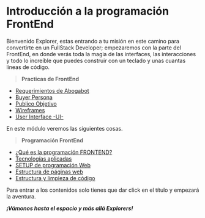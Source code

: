 # Introducción a la programación FrontEnd

Bienvenido Explorer, estas entrando a tu misión en este camino para convertirte en un FullStack Developer; empezaremos con la parte del FrontEnd, en donde verás toda la magia de las interfaces, las interacciones y todo lo increíble que puedes construir con un teclado y unas cuantas líneas de código.

> **Practicas de FrontEnd**

- [Requerimientos de Abogabot](./MisPracticas/1.-requerimientos.md)
- [Buyer Persona](./MisPracticas/2.-buyerPersona.md)
- [Publico Objetivo](./MisPracticas/3.-publicoObjetivo.md)
- [Wireframes](./MisPracticas/4.-wireframe.md)
- [User Interface -UI-](./MisPracticas/5.-ui.md)

En este módulo veremos las siguientes cosas.

> **Programación FrontEnd**

- [¿Qué es la programación FRONTEND?](./temario/1.-queEsFrontEnd.md)
- [Tecnologías aplicadas](./temario/2.-frontEndTecs.md)
- [SETUP de programación Web](./temario/3.-webDevSetup.md)
- [Estructura de páginas web](./temario/4.-estructuraWeb.md)
- [Estructura y limpieza de código](./temario/5.-estructuraCodigo.md)

Para entrar a los contenidos solo tienes que dar click en el título y empezará la aventura.

**_¡Vámonos hasta el espacio y más allá Explorers!_**
